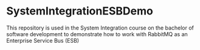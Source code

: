 # SystemIntegrationESBDemo
This repository is used in the System Integration course on the bachelor of software development to demonstrate how to work with RabbitMQ as an Enterprise Service Bus (ESB)
